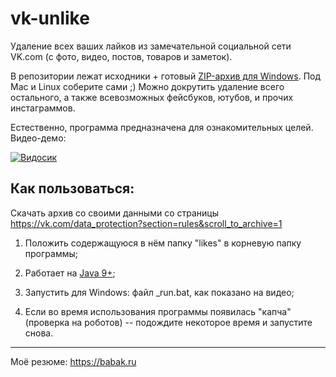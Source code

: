 # vk-unlike
Удаление всех ваших лайков из замечательной социальной сети VK.com (с фото, видео, постов, товаров и заметок).


В репозитории лежат исходники + готовый [ZIP-архив для Windows](https://github.com/Doctorrr/vk-unlike/blob/master/distr/vk-unlike.zip). Под Mac и Linux соберите сами ;)
Можно докрутить удаление всего остального, а также всевозможных фейсбуков, ютубов, и прочих инстаграммов.


Естественно, программа предназначена для ознакомительных целей. Видео-демо:


[![Видосик](https://img.youtube.com/vi/qSb3IdgnhZc/0.jpg)](https://www.youtube.com/watch?v=qSb3IdgnhZc)

## Как пользоваться:
Скачать архив со своими данными со страницы https://vk.com/data_protection?section=rules&scroll_to_archive=1


1. Положить содержащуюся в нём папку "likes" в корневую папку программы;


2. Работает на [Java 9+](https://www.oracle.com/technetwork/java/javase/downloads/index.html);


3. Запустить для Windows: файл \_run.bat, как показано на видео;
 

4. Если во время использования программы появилась "капча" (проверка на роботов) -- подождите некоторое время и запустите снова.

--------------
Моё резюме: https://babak.ru
